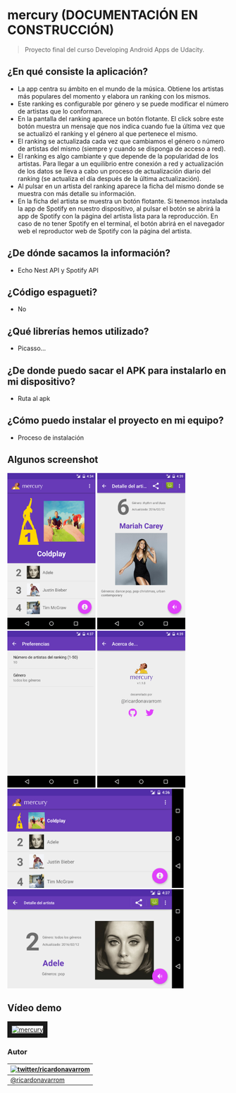 mercury (DOCUMENTACIÓN EN CONSTRUCCIÓN)
======================

> Proyecto final del curso Developing Android Apps de Udacity.

## ¿En qué consiste la aplicación?
- La app centra su ámbito en el mundo de la música. Obtiene los artistas más populares del momento y elabora un ranking con los mismos.
- Este ranking es configurable por género y se puede modificar el número de artistas que lo conforman.
- En la pantalla del ranking aparece un botón flotante. El click sobre este botón muestra un mensaje que nos indica cuando fue la última vez que se actualizó el ranking y el género al que pertenece el mismo.
- El ranking se actualizada cada vez que cambiamos el género o número de artistas del mismo (siempre y cuando se disponga de acceso a red).
- El ranking es algo cambiante y que depende de la popularidad de los artistas. Para llegar a un equilibrio entre conexión a red y actualización de los datos se lleva a cabo un proceso de actualización diario del ranking (se actualiza el día después de la última actualización).
- Al pulsar en un artista del ranking aparece la ficha del mismo donde se muestra con más detalle su información.
- En la ficha del artista se muestra un botón flotante. Si tenemos instalada la app de Spotify en nuestro dispositivo, al pulsar el botón se abrirá la app de Spotify con la página del artista lista para la reproducción. En caso de no tener Spotify en el terminal, el botón abrirá en el navegador web el reproductor web de Spotify con la página del artista.

## ¿De dónde sacamos la información?
- Echo Nest API y Spotify API

## ¿Código espagueti?
- No

## ¿Qué librerías hemos utilizado?
- Picasso...

## ¿De donde puedo sacar el APK para instalarlo en mi dispositivo?
- Ruta al apk

## ¿Cómo puedo instalar el proyecto en mi equipo?
- Proceso de instalación

## Algunos screenshot
<img src="https://github.com/ricardonavarrom/mercury/blob/master/doc/screenshot1.png" width="200px" />
<img src="https://github.com/ricardonavarrom/mercury/blob/master/doc/screenshot2.png" width="200px" />
<img src="https://github.com/ricardonavarrom/mercury/blob/master/doc/screenshot3.png" width="200px" />
<img src="https://github.com/ricardonavarrom/mercury/blob/master/doc/screenshot4.png" width="200px" />
<img src="https://github.com/ricardonavarrom/mercury/blob/master/doc/screenshot5.png" width="400px" />
<img src="https://github.com/ricardonavarrom/mercury/blob/master/doc/screenshot6.png" width="400px" />

## Vídeo demo
<a href="http://www.youtube.com/watch?feature=player_embedded&v=hhVmuRycZME" target="_blank"><img src="http://img.youtube.com/vi/hhVmuRycZME/0.jpg" alt="mercury" width="854" height="480" border="10" /></a>

### Autor

| [![twitter/ricardonavarrom](https://avatars3.githubusercontent.com/u/2845589?v=3&s=70)](https://twitter.com/ricardonavarrom "Follow @ricardonavarrom on Twitter") |
|---|
| [@ricardonavarrom](https://twitter.com/ricardonavarrom) |
